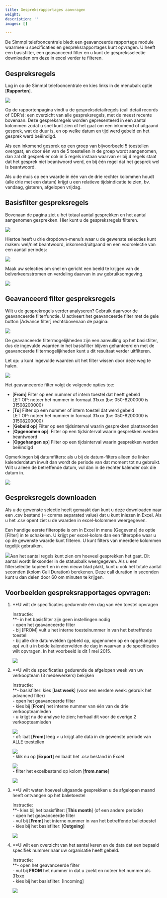 ```yaml
---
title: Gespreksrapportages aanvragen
weight: 
description: ''
images: []

---
```

De Simmpl telefooncentrale biedt een geavanceerde rapportage module waarmee u specificaties en gespreksrapportages kunt opvragen. U heeft een basisfilter, een geavanceerd filter en u kunt de gespreksselectie downloaden om deze in excel verder te filteren.

<h2>Gespreksregels</h2>

Log in op de Simmpl telefooncentrale en kies links in de menubalk optie \[**Rapporten**\].

![](https://res.cloudinary.com/callvoip/image/upload/v1564407625/gespreksrapportages-1.png)  
  
Op de rapportenpagina vindt u de gespreksdetailregels (call detail records of CDR’s): een overzicht van alle gespreksregels, met de meest recente bovenaan. Deze gespreksregels worden gepresenteerd in een aantal kolommen zodat u snel kunt zien of het gaat om een inkomend of uitgaand gesprek, wat de duur is, en op welke datum en tijd werd gebeld en het gesprek werd beëindigd.

Als een inkomend gesprek op een groep van bijvoorbeeld 5 toestellen overgaat, en door één van de 5 toestellen in de groep wordt aangenomen, dan zal dit gesprek er ook in 5 regels instaan waarvan er bij 4 regels staat dat het gesprek niet beantwoord werd, en bij één regel dat het gesprek wel is beantwoord.

Als u de muis op een waarde in één van de drie rechter kolommen houdt (alle drie met een datum) krijgt u een relatieve tijdsindicatie te zien, bv. vandaag, gisteren, afgelopen vrijdag.

<h2>Basisfilter gespreksregels</h2>

Bovenaan de pagina ziet u het totaal aantal gesprekken en het aantal aangenomen gesprekken. Hier kunt u de gespreksregels filteren.

![](https://res.cloudinary.com/callvoip/image/upload/v1564407752/gespreksrapportages-2.png)  
  
Hiertoe heeft u drie dropdown-menu’s waar u de gewenste selecties kunt maken: wel/niet beantwoord, inkomend/uitgaand en een voorselectie van een aantal periodes:

![](https://res.cloudinary.com/callvoip/image/upload/v1564407875/gespreksrapportages-3.png)  
  
Maak uw selecties om snel en gericht een beeld te krijgen van de belverkeersstromen en verdeling daarvan in uw gebruiksomgeving.

![](https://res.cloudinary.com/callvoip/image/upload/v1564407939/gespreksrapportages-4.png)<h2>Geavanceerd filter gespreksregels</h2>

Wilt u de gesprekregels verder analyseren? Gebruik daarvoor de geavanceerde filterfunctie. U activeert het geavanceerde filter met de gele button \[Advance filter\] rechtsbovenaan de pagina:

![](https://res.cloudinary.com/callvoip/image/upload/v1564408024/gespreksrapportages-5.png)

De geavanceerde filtermogelijkheden zijn een aanvulling op het basisfilter, dus de ingevulde waarden in het basisfilter blijven gehanteerd en met de geavanceerde filtermogelijkheden kunt u dit resultaat verder uitfilteren.

Let op: u kunt ingevulde waarden uit het filter wissen door deze weg te halen.

![](https://res.cloudinary.com/callvoip/image/upload/v1564408141/gespreksrapportages-6.png)

Het geavanceerde filter volgt de volgende opties toe:

* \[**From**\] Filter op een nummer of intern toestel dat heeft gebeld  
  LET OP: noteer het nummer in formaat 31xxx (bv: 050-8200000 is 31508200000)
* \[**To**\] Filter op een nummer of intern toestel dat werd gebeld  
  LET OP: noteer het nummer in formaat 31xxx (bv: 050-8200000 is 31508200000)
* \[**Gebeld op**\] Filter op een tijdsinterval waarin gesprekken plaatsvonden
* \[**Opgenomen op**\]: Filter op een tijdsinterval waarin gesprekken werden beantwoord
* \[**Opgehangen op**\] Filter op een tijdsinterval waarin gesprekken werden beëindigd

Opmerkingen bij datumfilters: als u bij de datum-filters alleen de linker kalenderdatum invult dan wordt de periode van dat moment tot nu gebruikt. Wilt u alleen de betreffende datum, vul dan in de rechter kalender ook die datum in.

![](https://res.cloudinary.com/callvoip/image/upload/v1564408418/gespreksrapportages-7.png)<h2>Gespreksregels downloaden</h2>

Als u de gewenste selectie heeft gemaakt dan kunt u deze downloaden naar een .csv bestand (= comma separated value) dat u kunt inlezen in Excel. Als u het .csv opent ziet u de waarden in excel-kolommen weergegeven.

Een handige eerste filteroptie is om in Excel in menu \[Gegevens\] de optie \[Filter\] in te schakelen. U krijgt per excel-kolom dan een filteroptie waar u op de gewenste waarde kunt filteren. U kunt filters van meerdere kolommen tegelijk gebruiken.

![](https://res.cloudinary.com/callvoip/image/upload/v1564408518/gespreksrapportages-8.png)Aan het aantal regels kunt zien om hoeveel gesprekken het gaat. Dit aantal wordt linksonder in de statusbalk weergegeven. Als u een filterselectie kopieert en in een nieuw blad plakt, kunt u ook het totale aantal seconden (kolom Call Duration) berekenen. Deze call duration in seconden kunt u dan delen door 60 om minuten te krijgen.

<h2>Voorbeelden gespreksrapportages opvragen:</h2>

1. **U wilt de specificaties gedurende één dag van één toestel opvragen

   Instructie:  
   \**- in het basisfilter zijn geen instellingen nodig  
   \- open het geavanceerde filter  
   \- bij \[FROM\] vult u het interne toestelnummer in van het betreffende toestel  
   \- bij alle drie datumvelden (gebeld op, opgenomen op en opgehangen op) vult u in beide kalendervelden de dag in waarvan u de specificaties wilt opvragen. In het voorbeeld is dit 1 mei 2015.

   ![](https://res.cloudinary.com/callvoip/image/upload/v1564408737/gespreksrapportages-9.png)  
   </hr>
2. **U wilt de specificaties gedurende de afgelopen week van uw verkoopteam (3 medewerkers) bekijken

   Instructie:  
   \**- basisfilter: kies \[**last week**\] (voor een eerdere week: gebruik het advanced filter)  
   \- open het geavanceerde filter  
   \- kies bij \[**From**\] het interne nummer van één van de drie verkoopteamleden  
   \- u krijgt nu de analyse te zien; herhaal dit voor de overige 2 verkoopteamleden

   ![](https://res.cloudinary.com/callvoip/image/upload/v1564408930/gespreksrapportages-10.png)  
   \- of: laat \[**From**\] leeg > u krijgt alle data in de gewenste periode van ALLE toestellen

   ![](https://res.cloudinary.com/callvoip/image/upload/v1564409009/gespreksrapportages-11.png)  
   \- klik nu op \[**Export**\] en laadt het .csv bestand in Excel

   ![](https://res.cloudinary.com/callvoip/image/upload/v1564409088/gespreksrapportages-12.png)  
   \- filter het excelbestand op kolom \[**from.name**\]

   ![](https://res.cloudinary.com/callvoip/image/upload/v1564409248/gespreksrapportages-13.png)
3. **U wilt weten hoeveel uitgaande gesprekken u de afgelopen maand heeft ontvangen op het balietoestel

   Instructie:  
   \**- kies bij het basisfilter: \[**This month**\] (of een andere periode)  
   \- open het geavanceerde filter  
   \- vul bij \[**From**\] het interne nummer in van het betreffende balietoestel  
   \- kies bij het basisfilter: \[**Outgoing**\]

   ![](https://res.cloudinary.com/callvoip/image/upload/v1564409403/gespreksrapportages-14.png)
4. **U wilt een overzicht van het aantal keren en de data dat een bepaald specifiek nummer naar uw organisatie heeft gebeld.

   Instructie:  
   \**- open het geavanceerde filter  
   \- vul bij **FROM** het nummer in dat u zoekt en noteer het nummer als 31xxx  
   \- kies bij het basisfilter: \[Incoming\]

   ![](https://res.cloudinary.com/callvoip/image/upload/v1564409538/gespreksrapportages-15.png)